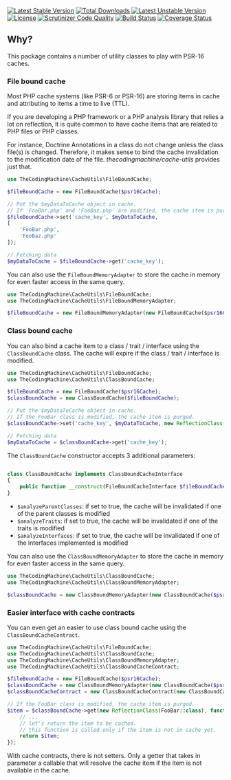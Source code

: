 [![Latest Stable Version](https://poser.pugx.org/thecodingmachine/cache-utils/v/stable)](https://packagist.org/packages/thecodingmachine/cache-utils)
[![Total Downloads](https://poser.pugx.org/thecodingmachine/cache-utils/downloads)](https://packagist.org/packages/thecodingmachine/cache-utils)
[![Latest Unstable Version](https://poser.pugx.org/thecodingmachine/cache-utils/v/unstable)](https://packagist.org/packages/thecodingmachine/cache-utils)
[![License](https://poser.pugx.org/thecodingmachine/cache-utils/license)](https://packagist.org/packages/thecodingmachine/cache-utils)
[![Scrutinizer Code Quality](https://scrutinizer-ci.com/g/thecodingmachine/cache-utils/badges/quality-score.png?b=master)](https://scrutinizer-ci.com/g/thecodingmachine/cache-utils/?branch=master)
[![Build Status](https://travis-ci.org/thecodingmachine/cache-utils.svg?branch=master)](https://travis-ci.org/thecodingmachine/cache-utils)
[![Coverage Status](https://coveralls.io/repos/thecodingmachine/cache-utils/badge.svg?branch=master&service=github)](https://coveralls.io/github/thecodingmachine/cache-utils?branch=master)

## Why?

This package contains a number of utility classes to play with PSR-16 caches.

### File bound cache

Most PHP cache systems (like PSR-6 or PSR-16) are storing items in cache and attributing to items a time to live (TTL).

If you are developing a PHP framework or a PHP analysis library that relies a lot on reflection, it is quite common 
to have cache items that are related to PHP files or PHP classes.

For instance, Doctrine Annotations in a class do not change unless the class file(s) is changed. Therefore, it makes
sense to bind the cache invalidation to the modification date of the file. *thecodingmachine/cache-utils* provides just that.

```php
use TheCodingMachine\CacheUtils\FileBoundCache;

$fileBoundCache = new FileBoundCache($psr16Cache);

// Put the $myDataToCache object in cache.
// If 'FooBar.php' and 'FooBaz.php' are modified, the cache item is purged.
$fileBoundCache->set('cache_key', $myDataToCache, 
[
    'FooBar.php',
    'FooBaz.php'
]);

// Fetching data
$myDataToCache = $fileBoundCache->get('cache_key');
```

You can also use the `FileBoundMemoryAdapter` to store the cache in memory for even faster access in the same query.

```php
use TheCodingMachine\CacheUtils\FileBoundCache;
use TheCodingMachine\CacheUtils\FileBoundMemoryAdapter;

$fileBoundCache = new FileBoundMemoryAdapter(new FileBoundCache($psr16Cache));
```

### Class bound cache

You can also bind a cache item to a class / trait / interface using the `ClassBoundCache` class.
The cache will expire if the class / trait / interface is modified.

```php
use TheCodingMachine\CacheUtils\FileBoundCache;
use TheCodingMachine\CacheUtils\ClassBoundCache;

$fileBoundCache = new FileBoundCache($psr16Cache);
$classBoundCache = new ClassBoundCache($fileBoundCache);

// Put the $myDataToCache object in cache.
// If the FooBar class is modified, the cache item is purged.
$classBoundCache->set('cache_key', $myDataToCache, new ReflectionClass(FooBar::class));

// Fetching data
$myDataToCache = $classBoundCache->get('cache_key');
```

The `ClassBoundCache` constructor accepts 3 additional parameters:

```php

class ClassBoundCache implements ClassBoundCacheInterface
{
    public function __construct(FileBoundCacheInterface $fileBoundCache, bool $analyzeParentClasses = true, bool $analyzeTraits = true, bool $analyzeInterfaces = false)
}
```

- `$analyzeParentClasses`: if set to true, the cache will be invalidated if one of the parent classes is modified
- `$analyzeTraits`: if set to true, the cache will be invalidated if one of the traits is modified
- `$analyzeInterfaces`: if set to true, the cache will be invalidated if one of the interfaces implemented is modified

You can also use the `ClassBoundMemoryAdapter` to store the cache in memory for even faster access in the same query.

```php
use TheCodingMachine\CacheUtils\ClassBoundCache;
use TheCodingMachine\CacheUtils\ClassBoundMemoryAdapter;

$classBoundCache = new ClassBoundMemoryAdapter(new ClassBoundCache($psr16Cache));
```

### Easier interface with cache contracts

You can even get an easier to use class bound cache using the `ClassBoundCacheContract`.

```php
use TheCodingMachine\CacheUtils\FileBoundCache;
use TheCodingMachine\CacheUtils\ClassBoundCache;
use TheCodingMachine\CacheUtils\ClassBoundMemoryAdapter;
use TheCodingMachine\CacheUtils\ClassBoundCacheContract;

$fileBoundCache = new FileBoundCache($psr16Cache);
$classBoundCache = new ClassBoundMemoryAdapter(new ClassBoundCache($psr16Cache));
$classBoundCacheContract = new ClassBoundCacheContract(new ClassBoundCache($fileBoundCache));

// If the FooBar class is modified, the cache item is purged.
$item = $classBoundCache->get(new ReflectionClass(FooBar::class), function() {
    // ...
    // let's return the item to be cached.
    // this function is called only if the item is not in cache yet.
    return $item;
});
```

With cache contracts, there is not setters. Only a getter that takes in parameter a callable that will resolve the 
cache item if the item is not available in the cache.
